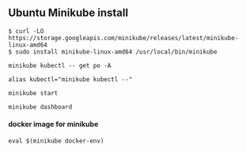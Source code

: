 ## Ubuntu Minikube install
```
$ curl -LO https://storage.googleapis.com/minikube/releases/latest/minikube-linux-amd64
$ sudo install minikube-linux-amd64 /usr/local/bin/minikube

```


```
minikube kubectl -- get po -A
```


```
alias kubectl="minikube kubectl --"
```

```
minikube start
```


```
minikube dashboard
```


#### docker image for minikube

    eval $(minikube docker-env)